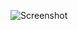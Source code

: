 ![Screenshot](https://raw.githubusercontent.com/Cryakl/Ultimate-RAT-Collection/refs/heads/main/LuminosityLink/Screenshot.png)
